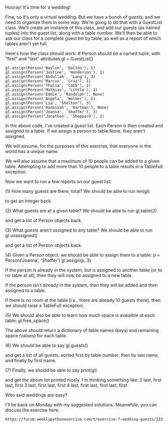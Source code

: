 Hooray!  It's time for a wedding!

Fine, so it's only a virtual wedding. But we have a bunch of guests, and we need to organize them in some way.  We're going to do that with a GuestList class. We'll create an instance of this class, and add our guests (as named tuples) into the guest list, along with a table number. We'll then be able to ask our class for a complete guest list by table, as well as a report of which tables aren't yet full.

Here's how the class should work:
    # Person should be a named tuple, with "first" and "last" attributes
    gl = GuestList()

    gl.assign(Person('Waylon', 'Dalton'), 1)
    gl.assign(Person('Justine', 'Henderson'), 1)
    gl.assign(Person('Abdullah', 'Lang'), 3)
    gl.assign(Person('Marcus', 'Cruz'), 1)
    gl.assign(Person('Thalia', 'Cobb'), 2)
    gl.assign(Person('Mathias', 'Little'), 2)
    gl.assign(Person('Eddie', 'Randolph'), None)
    gl.assign(Person('Angela', 'Walker'), 2)
    gl.assign(Person('Lia', 'Shelton'), 3)
    gl.assign(Person('Hadassah', 'Hartman'), None)
    gl.assign(Person('Joanna', 'Shaffer'), 3)
    gl.assign(Person('Jonathon', 'Sheppard'), 2)

In the above code, I've created a guest list.  Each Person is then created and assigned to a table.  If we assign a person to table None, they aren't assigned.

We will assume, for the purposes of this exercise, that everyone in the world has a unique name.

We will also assume that a maximum of 10 people can be added to a given table.  Attempting to add more than 10 people to a table results in a TableFull exception.

Now we want to run a few reports on our guest list:

(1) How many guests are there, total?  We should be able to run
    len(gl)

to get an integer back.

(2) What guests are at a given table?  We should be able to run
    gl.table(2)

and get a list of Person objects back.

(3) What guests aren't assigned to any table?  We should be able to run
    gl.unassigned()

and get a list of Person objects back.

(4) Given a Person object, we should be able to assign them to a table:
    p = Person('Joanna', 'Shaffer')
    gl.assign(p, 3)

If the person is already in the system, but is assigned to another table (or to no table at all), then they will now be assigned to a new table.

If the person isn't already in the system, then they will be added and then assigned to a table.

If there is no room at the table (i.e., there are already 10 guests there), then we should raise a TableFull exception.

(5) We should also be able to learn how much space is avaialble at each table:
    gl.free_space()

The above should return a dictionary of table names (keys) and remaining space (values) for each table.

(6) We should be able to say
    gl.guests()

and get a list of all guests, sorted first by table number, then by last name, and finally by first name.

(7) Finally, we should be able to say
    print(gl)

and get the above list printed nicely.  I'm thinking something like:
    2
        last, first
        last, first
    3
        last, first
        last, first
    4
        last, first
        last, first
        last, first
    
Who said weddings are easy?

I'll be back on Monday with my suggested solutions.  Meanwhile, you can discuss the exercise here:

    https://forum.weeklypythonexercise.com/t/exercise-7-wedding-guests/222
